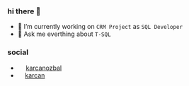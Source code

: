 ### hi there 🤯

- 🔭 I’m currently working on `CRM Project` as `SQL Developer`
- 💬 Ask me everthing about `T-SQL`

### social 
- [<img width=14 src="https://www.flaticon.com/svg/vstatic/svg/2111/2111499.svg?token=exp=1619601454~hmac=4ea9189bc4f75742958a7f195ccea05a">](https://www.linkedin.com/in/karcanozbal/) [karcanozbal](https://www.linkedin.com/in/karcanozbal/)
- [<img width=12 src="https://seeklogo.com/images/P/patreon-logo-93191455CE-seeklogo.com.png">](https://www.patreon.com/karcan) [karcan](https://www.patreon.com/karcan)
